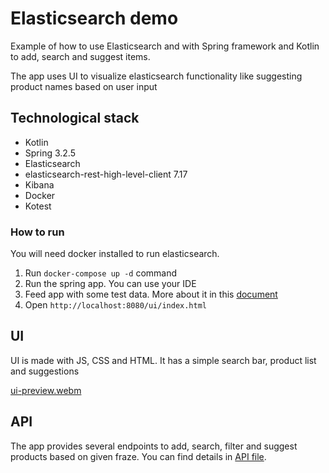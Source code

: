 # Elasticsearch demo
Example of how to use Elasticsearch and with Spring framework and Kotlin to add, search and suggest items.

The app uses UI to visualize elasticsearch functionality like suggesting product names based on user input

## Technological stack
* Kotlin
* Spring 3.2.5
* Elasticsearch
* elasticsearch-rest-high-level-client 7.17
* Kibana
* Docker
* Kotest

### How to run
You will need docker installed to run elasticsearch.
1. Run `docker-compose up -d` command
2. Run the spring app. You can use your IDE
3. Feed app with some test data. More about it in this [document](./docs/test-data.md)
4. Open `http://localhost:8080/ui/index.html`

## UI
UI is made with JS, CSS and HTML. It has a simple search bar, product list and suggestions

[ui-preview.webm](https://github.com/mrozowski/elasticsearch-demo/assets/67066372/f0d8bbd7-ddd4-461b-8ec5-a47290f1d21e)


## API

The app provides several endpoints to add, search, filter and suggest products based on given fraze. 
You can find details in [API file](./docs/api.md).
